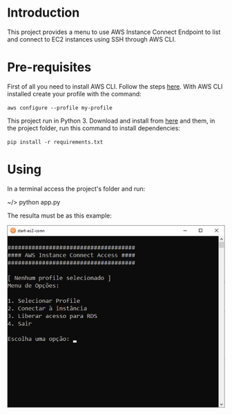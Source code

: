 # Introduction

This project provides a menu to use AWS Instance Connect Endpoint to list and connect to EC2 instances using SSH through AWS CLI.

# Pre-requisites

First of all you need to install AWS CLI. Follow the steps [here](https://docs.aws.amazon.com/cli/latest/userguide/getting-started-install.html).
With AWS CLI installed create your profile with the command:

``
aws configure --profile my-profile
``

This project run in Python 3. Download and install from [here](https://www.python.org/downloads/) and them, in the project folder, run this command to install dependencies:

``
pip install -r requirements.txt
``

# Using

In a terminal access the project's folder and run:

~/> python app.py

The resulta must be as this example:

![Example](./assets/example.png)
